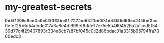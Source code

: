 # my-greatest-secrets
9d5f1209e8ed0e9c93f363bc81f7272cdf421bd994d485f5d58ce2445cf2ee0efef2576d54dbde017a3a8e4df699ef6dde97e75e5b4604526a2afaed5f5439d77c4f29407893c334a6cb7a87bf045c0d2d86bdac01a3315b95794ffa7360edc3
